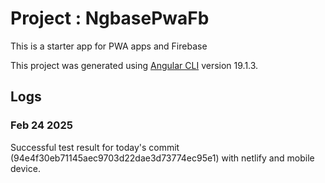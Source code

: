 # Project : NgbasePwaFb

This is a starter app for PWA apps and Firebase

This project was generated using [Angular CLI](https://github.com/angular/angular-cli) version 19.1.3.

## Logs

### Feb 24 2025

Successful test result for today's commit (94e4f30eb71145aec9703d22dae3d73774ec95e1) with netlify and mobile device.
